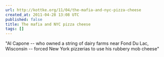 ```yaml
---
url: http://kottke.org/11/04/the-mafia-and-nyc-pizza-cheese
created_at: 2011-04-28 13:08 UTC
published: false
title: The mafia and NYC pizza cheese
tags: []
---
```


"Al Capone -- who owned a string of dairy farms near Fond Du Lac, Wisconsin -- forced New York pizzerias to use his rubbery mob cheese"
